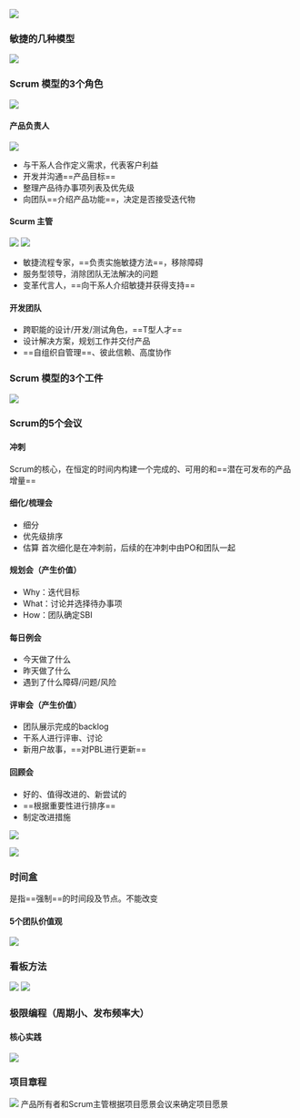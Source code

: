 ![](https://raw.githubusercontent.com/a812305914/PMP/main/img20221122202521.png)

### 敏捷的几种模型
![](https://raw.githubusercontent.com/a812305914/PMP/main/img20221122202652.png)


### Scrum 模型的3个角色
![](https://raw.githubusercontent.com/a812305914/PMP/main/img20221122210816.png)

#### 产品负责人
![](https://raw.githubusercontent.com/a812305914/PMP/main/img20221122210640.png)

+ 与干系人合作定义需求，代表客户利益
+ 开发并沟通==产品目标==
+ 整理产品待办事项列表及优先级
+ 向团队==介绍产品功能==，决定是否接受迭代物

#### Scurm 主管
![](https://raw.githubusercontent.com/a812305914/PMP/main/img20221122210329.png)
![](https://raw.githubusercontent.com/a812305914/PMP/main/img20221122205750.png)

+ 敏捷流程专家，==负责实施敏捷方法==，移除障碍
+ 服务型领导，消除团队无法解决的问题
+ 变革代言人，==向干系人介绍敏捷并获得支持==

#### 开发团队
+ 跨职能的设计/开发/测试角色，==T型人才==
+ 设计解决方案，规划工作并交付产品
+ ==自组织自管理==、彼此信赖、高度协作


### Scrum 模型的3个工件
![](https://raw.githubusercontent.com/a812305914/PMP/main/img20221122203108.png)


### Scrum的5个会议
#### 冲刺
Scrum的核心，在恒定的时间内构建一个完成的、可用的和==潜在可发布的产品增量==

#### 细化/梳理会
+ 细分
+ 优先级排序
+ 估算
首次细化是在冲刺前，后续的在冲刺中由PO和团队一起

#### 规划会（产生价值）
+ Why：迭代目标
+ What：讨论并选择待办事项
+ How：团队确定SBI

#### 每日例会
+ 今天做了什么
+ 昨天做了什么
+ 遇到了什么障碍/问题/风险

#### 评审会（产生价值）
+ 团队展示完成的backlog
+ 干系人进行评审、讨论
+ 新用户故事，==对PBL进行更新==

#### 回顾会
+ 好的、值得改进的、新尝试的
+ ==根据重要性进行排序==
+ 制定改进措施

![](https://raw.githubusercontent.com/a812305914/PMP/main/img20221122203556.png)

![](https://raw.githubusercontent.com/a812305914/PMP/main/img20221122204509.png)

### 时间盒
是指==强制==的时间段及节点。不能改变

#### 5个团队价值观
![](https://raw.githubusercontent.com/a812305914/PMP/main/img20221122203725.png)

### 看板方法
![](https://raw.githubusercontent.com/a812305914/PMP/main/img20221122203957.png)
![](https://raw.githubusercontent.com/a812305914/PMP/main/img20221122204122.png)


### 极限编程（周期小、发布频率大）
#### 核心实践
![](https://raw.githubusercontent.com/a812305914/PMP/main/img20221122204150.png)

### 项目章程
![](https://raw.githubusercontent.com/a812305914/PMP/main/img20221122211122.png)
产品所有者和Scrum主管根据项目愿景会议来确定项目愿景
